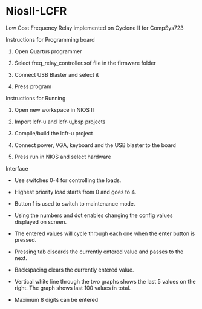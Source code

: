 # NiosII-LCFR
Low Cost Frequency Relay implemented on Cyclone II for CompSys723

Instructions for Programming board

1. Open Quartus programmer

2. Select freq_relay_controller.sof file in the firmware folder

3. Connect USB Blaster and select it

4. Press program

Instructions for Running 

1. Open new workspace in NIOS II 

2. Import lcfr-u and lcfr-u_bsp projects 

3. Compile/build the lcfr-u project 

4. Connect power, VGA, keyboard and the USB blaster to the board 

5. Press run in NIOS and select hardware 

Interface 

- Use switches 0-4 for controlling the loads.  

- Highest priority load starts from 0 and goes to 4. 

- Button 1 is used to switch to maintenance mode. 

- Using the numbers and dot enables changing the config values displayed on screen. 

- The entered values will cycle through each one when the enter button is pressed. 

- Pressing tab discards the currently entered value and passes to the next. 

- Backspacing clears the currently entered value. 

- Vertical white line through the two graphs shows the last 5 values on the right. The graph shows last 100 values in total. 

- Maximum 8 digits can be entered 
